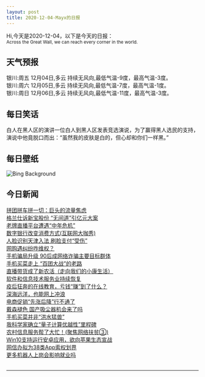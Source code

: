 ```yaml
---
layout: post
title: 2020-12-04-Mayx的日报
---
```


Hi,今天是2020-12-04，以下是今天的日报：<br><small>
Across the Great Wall, we can reach every corner in the world.</small><!--more-->
## 天气预报
银川:周五 12月04日,多云 持续无风向,最低气温-9度，最高气温-3度。<br>银川:周六 12月05日,多云 持续无风向,最低气温-7度，最高气温-1度。<br>银川:周日 12月06日,多云 持续无风向,最低气温-11度，最高气温-3度。
## 每日笑话
白人在黑人区的演讲一位白人到黑人区发表竞选演说，为了赢得黑人选民的支持，演说中他竟脱口而出：“虽然我的皮肤是白的，但心却和你们一样黑。”
## 每日壁纸
![Bing Background](https://cn.bing.com/th?id=OHR.BrasovXmas_EN-US9193714069_1920x1080.jpg&rf=LaDigue_1920x1080.jpg&pid=hp "Christmas market in the main square of Braşov, Romania (© Alpineguide/Alamy)")
## 今日新闻

[拼团拼车拼一切：巨头的流量焦虑](http://it.people.com.cn/n1/2020/1204/c1009-31954903.html)   
[格兰仕诉新宝股份 “无间道”引亿元大案](http://it.people.com.cn/n1/2020/1204/c1009-31954831.html)   
[老牌直播平台遭遇“中年危机”](http://it.people.com.cn/n1/2020/1204/c1009-31954896.html)   
[数字银行改变消费方式(互联网大咖秀)](http://it.people.com.cn/n1/2020/1204/c1009-31955001.html)   
[人脸识别天津入法 刷脸支付“受伤”](http://it.people.com.cn/n1/2020/1204/c1009-31954893.html)   
[网购遇纠纷咋维权？](http://it.people.com.cn/n1/2020/1204/c1009-31955000.html)   
[手机骗局升级 90后成网络诈骗主要目标群体](http://it.people.com.cn/n1/2020/1204/c1009-31954848.html)   
[手机买菜走上 “百团大战”的老路](http://it.people.com.cn/n1/2020/1204/c1009-31954857.html)   
[直播带货成了新农活（走向我们的小康生活）](http://it.people.com.cn/n1/2020/1204/c1009-31954998.html)   
[软件和信息技术服务业持续恢复](http://it.people.com.cn/n1/2020/1204/c1009-31954972.html)   
[疫后狂奔的在线教育，亏钱“赚”到了什么？](http://it.people.com.cn/n1/2020/1204/c1009-31954839.html)   
[深海远洋，也能网上冲浪](http://it.people.com.cn/n1/2020/1204/c1009-31954961.html)   
[电商促销“先涨后降”行不通了](http://it.people.com.cn/n1/2020/1204/c1009-31954836.html)   
[戴森褪色 国产吸尘器机会来了吗](http://it.people.com.cn/n1/2020/1204/c1009-31954911.html)   
[手机买菜并非“洪水猛兽”](http://it.people.com.cn/n1/2020/1204/c1009-31954827.html)   
[我科学家确立“量子计算优越性”里程碑](http://it.people.com.cn/n1/2020/1204/c1009-31954748.html)   
[农村信息服务帮了大忙！(聚焦网络扶贫③)](http://it.people.com.cn/n1/2020/1204/c1009-31954999.html)   
[Win10支持运行安卓应用，欲向苹果生态宣战](http://it.people.com.cn/n1/2020/1204/c1009-31954843.html)   
[网信办拟为38类App索权划界](http://it.people.com.cn/n1/2020/1204/c1009-31954801.html)   
[更多机器人上岗会影响就业吗](http://it.people.com.cn/n1/2020/1204/c1009-31954769.html)   
<br />

***

<small></small>
